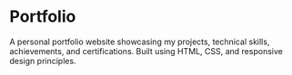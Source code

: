 # Portfolio
A personal portfolio website showcasing my projects, technical skills, achievements, and certifications. Built using HTML, CSS, and responsive design principles.
